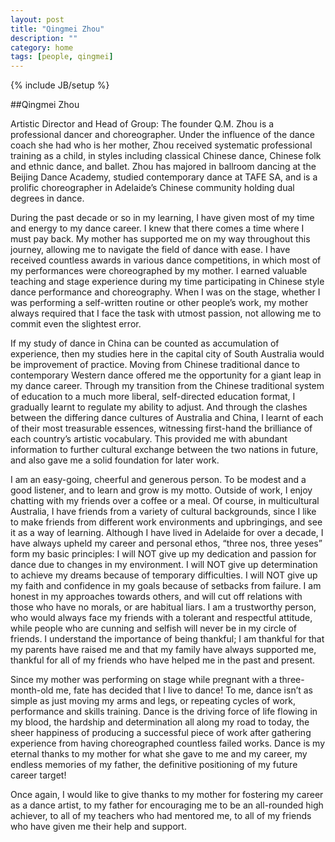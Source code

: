 ```yaml
---
layout: post
title: "Qingmei Zhou"
description: ""
category: home
tags: [people, qingmei]
---
```

{% include JB/setup %}

##Qingmei Zhou

Artistic Director and Head of Group:
The founder Q.M. Zhou is a professional dancer and choreographer. Under the influence of the dance coach she had who is her mother, Zhou received systematic professional training as a child, in styles including classical Chinese dance, Chinese folk and ethnic dance, and ballet. Zhou has majored in ballroom dancing at the Beijing Dance Academy, studied contemporary dance at TAFE SA, and is a prolific choreographer in Adelaide’s Chinese community holding dual degrees in dance.

During the past decade or so in my learning, I have given most of my time and energy to my dance career. I knew that there comes a time where I must pay back. My mother has supported me on my way throughout this journey, allowing me to navigate the field of dance with ease. I have received countless awards in various dance competitions, in which most of my performances were choreographed by my mother. I earned valuable teaching and stage experience during my time participating in Chinese style dance performance and choreography. When I was on the stage, whether I was performing a self-written routine or other people’s work, my mother always required that I face the task with utmost passion, not allowing me to commit even the slightest error. 

If my study of dance in China can be counted as accumulation of experience, then my studies here in the capital city of South Australia would be improvement of practice. Moving from Chinese traditional dance to contemporary Western dance offered me the opportunity for a giant leap in my dance career. Through my transition from the Chinese traditional system of education to a much more liberal, self-directed education format, I gradually learnt to regulate my ability to adjust. And through the clashes between the differing dance cultures of Australia and China, I learnt of each of their most treasurable essences, witnessing first-hand the brilliance of each country’s artistic vocabulary. This provided me with abundant information to further cultural exchange between the two nations in future, and also gave me a solid foundation for later work.

I am an easy-going, cheerful and generous person. To be modest and a good listener, and to learn and grow is my motto. Outside of work, I enjoy chatting with my friends over a coffee or a meal. Of course, in multicultural Australia, I have friends from a variety of cultural backgrounds, since I like to make friends from different work environments and upbringings, and see it as a way of learning. Although I have lived in Adelaide for over a decade, I have always upheld my career and personal ethos, “three nos, three yeses” form my basic principles:
	I will NOT give up my dedication and passion for dance due to changes in my environment.
	I will NOT give up determination to achieve my dreams because of temporary difficulties.
	I will NOT give up my faith and confidence in my goals because of setbacks from failure.
	I am honest in my approaches towards others, and will cut off relations with those who have no morals, or are habitual liars.
	I am a trustworthy person, who would always face my friends with a tolerant and respectful attitude, while people who are cunning and selfish will never be in my circle of friends.
	I understand the importance of being thankful; I am thankful for that my parents have raised me and that my family have always supported me, thankful for all of my friends who have helped me in the past and present.

Since my mother was performing on stage while pregnant with a three-month-old me, fate has decided that I live to dance! To me, dance isn’t as simple as just moving my arms and legs, or repeating cycles of work, performance and skills training. Dance is the driving force of life flowing in my blood, the hardship and determination all along my road to today, the sheer happiness of producing a successful piece of work after gathering experience from having choreographed countless failed works. Dance is my eternal thanks to my mother for what she gave to me and my career, my endless memories of my father, the definitive positioning of my future career target!

Once again, I would like to give thanks to my mother for fostering my career as a dance artist, to my father for encouraging me to be an all-rounded high achiever, to all of my teachers who had mentored me, to all of my friends who have given me their help and support.
